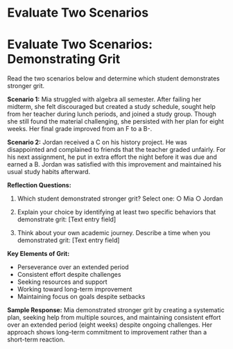 

# Evaluate Two Scenarios

# Evaluate Two Scenarios: Demonstrating Grit

Read the two scenarios below and determine which student demonstrates stronger grit.

**Scenario 1:**
Mia struggled with algebra all semester. After failing her midterm, she felt discouraged but created a study schedule, sought help from her teacher during lunch periods, and joined a study group. Though she still found the material challenging, she persisted with her plan for eight weeks. Her final grade improved from an F to a B-.

**Scenario 2:**
Jordan received a C on his history project. He was disappointed and complained to friends that the teacher graded unfairly. For his next assignment, he put in extra effort the night before it was due and earned a B. Jordan was satisfied with this improvement and maintained his usual study habits afterward.

**Reflection Questions:**
1. Which student demonstrated stronger grit? Select one:
   ○ Mia
   ○ Jordan

2. Explain your choice by identifying at least two specific behaviors that demonstrate grit:
   [Text entry field]

3. Think about your own academic journey. Describe a time when you demonstrated grit:
   [Text entry field]

**Key Elements of Grit:**
* Perseverance over an extended period
* Consistent effort despite challenges
* Seeking resources and support
* Working toward long-term improvement
* Maintaining focus on goals despite setbacks

**Sample Response:**
Mia demonstrated stronger grit by creating a systematic plan, seeking help from multiple sources, and maintaining consistent effort over an extended period (eight weeks) despite ongoing challenges. Her approach shows long-term commitment to improvement rather than a short-term reaction.